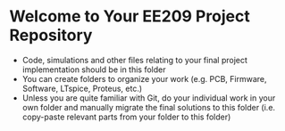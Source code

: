 # Welcome to Your EE209 Project Repository

- Code, simulations and other files relating to your final project implementation should be in this folder
 - You can create folders to organize your work (e.g. PCB, Firmware, Software, LTspice, Proteus, etc.)
- Unless you are quite familiar with Git, do your individual work in your own folder and manually migrate the final solutions to this folder (i.e. copy-paste relevant parts from your folder to this folder)
